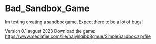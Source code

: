 # Bad_Sandbox_Game
Im testing creating a sandbox game.
Expect there to be a lot of bugs!

Version 0.1 august 2023
Download the game: https://www.mediafire.com/file/haiyhlqibb8gmue/SimpleSandbox.zip/file


